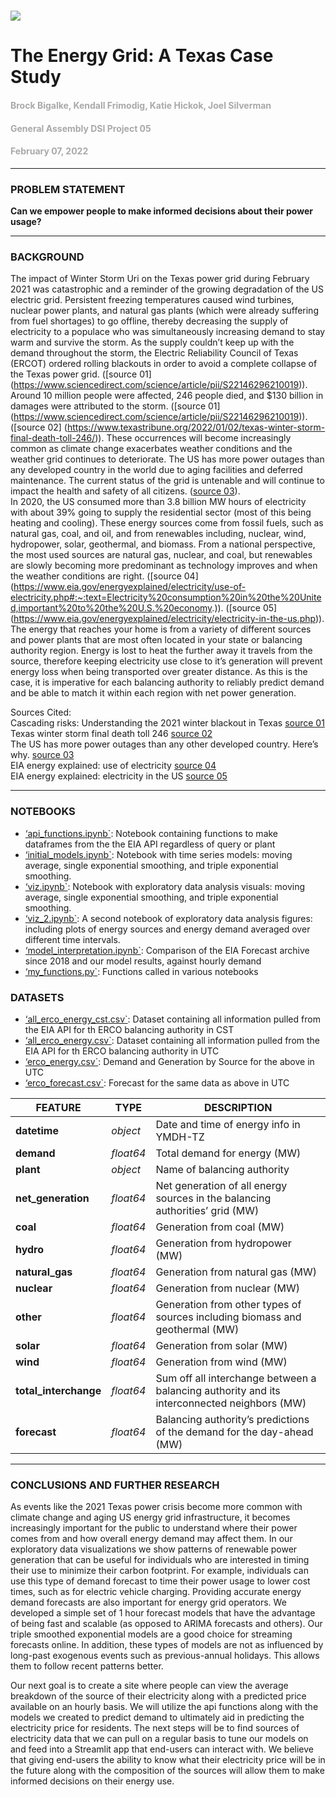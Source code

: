 # ![](https://ga-dash.s3.amazonaws.com/production/assets/logo-9f88ae6c9c3871690e33280fcf557f33.png) 
# The Energy Grid: A Texas Case Study
#### <font color='darkgray'>Brock Bigalke, Kendall Frimodig, Katie Hickok, Joel Silverman</font>
#### <font color='darkgray'>General Assembly DSI Project 05</font>
#### <font color='darkgray'>February 07, 2022</font>
---
### PROBLEM STATEMENT

**Can we empower people to make informed decisions about their power usage?**
<br>

---
### BACKGROUND
The impact of Winter Storm Uri on the Texas power grid during February 2021 was catastrophic and a reminder of the growing degradation of the US electric grid. Persistent freezing temperatures caused wind turbines, nuclear power plants, and natural gas plants (which were already suffering from fuel shortages) to go offline, thereby decreasing the supply of electricity to a populace who was simultaneously increasing demand to stay warm and survive the storm. As the supply couldn’t keep up with the demand throughout the storm, the Electric Reliability Council of Texas (ERCOT) ordered rolling blackouts in order to avoid a complete collapse of the Texas power grid. ([source 01] (https://www.sciencedirect.com/science/article/pii/S22146296210019)). Around 10 million people were affected, 246 people died, and $130 billion in damages were attributed to the storm. ([source 01] (https://www.sciencedirect.com/science/article/pii/S22146296210019)). ([source 02] (https://www.texastribune.org/2022/01/02/texas-winter-storm-final-death-toll-246/)). These occurrences will become increasingly common as climate change exacerbates weather conditions and the weather grid continues to deteriorate. The US has more power outages than any developed country in the world due to aging facilities and deferred maintenance. The current status of the grid is untenable and will continue to impact the health and safety of all citizens. ([source 03](https://www.popsci.com/story/environment/why-us-lose-power-storms/)). 
<br> 
In 2020, the US consumed more than 3.8 billion MW hours of electricity with about 39% going to supply the residential sector (most of this being heating and cooling). These energy sources come from fossil fuels, such as natural gas, coal, and oil, and from renewables including, nuclear, wind, hydropower, solar, geothermal, and biomass. From a national perspective, the most used sources are natural gas, nuclear, and coal, but renewables are slowly becoming more predominant as technology improves and when the weather conditions are right. ([source 04] (https://www.eia.gov/energyexplained/electricity/use-of-electricity.php#:~:text=Electricity%20consumption%20in%20the%20United,important%20to%20the%20U.S.%20economy.)). ([source 05] (https://www.eia.gov/energyexplained/electricity/electricity-in-the-us.php)). The energy that reaches your home is from a variety of different sources and power plants that are most often located in your state or balancing authority region. Energy is lost to heat the further away it travels from the source, therefore keeping electricity use close to it’s generation will prevent energy loss when being transported over greater distance. As this is the case, it is imperative for each balancing authority to reliably predict demand and be able to match it within each region with net power generation.

	



Sources Cited: <br>
Cascading risks: Understanding the 2021 winter blackout in Texas [source 01](https://www.sciencedirect.com/science/article/pii/S22146296210019)<br>
Texas winter storm final death toll 246 [source 02](https://www.texastribune.org/2022/01/02/texas-winter-storm-final-death-toll-246/) <br>
The US has more power outages than any other developed country. Here’s why. [source 03](https://www.popsci.com/story/environment/why-us-lose-power-storms/) <br>
EIA energy explained: use of electricity [source 04](https://www.eia.gov/energyexplained/electricity/use-of-electricity.php#:~:text=Electricity%20consumption%20in%20the%20United,important%20to%20the%20U.S.%20economy.) <br>
EIA energy explained: electricity in the US [source 05](https://www.eia.gov/energyexplained/electricity/electricity-in-the-us.php) <br>


---

### NOTEBOOKS 

* [‘api_functions.ipynb`](./notebooks/api_functions.ipynb): Notebook containing functions to make dataframes from the the EIA API regardless of query or plant
* [‘initial_models.ipynb`](./notebooks/initial_models.ipynb): Notebook with time series models: moving average, single exponential smoothing, and triple exponential smoothing. 
* [‘viz.ipynb`](./notebooks/viz.ipynb): Notebook with exploratory data analysis visuals: moving average, single exponential smoothing, and triple exponential smoothing. 
* [‘viz_2.ipynb`](./notebooks/viz_2.ipynb): A second notebook of exploratory data analysis figures: including plots of energy sources and energy demand averaged over different time intervals.   
* [‘model_interpretation.ipynb`](./notebooks/model_interpretation.ipynb): Comparison of the EIA Forecast archive since 2018 and our model results, against hourly demand
* [‘my_functions.py`](./notebooks/my_functions.py): Functions called in various notebooks

### DATASETS

* [‘all_erco_energy_cst.csv`](./data/all_erco_energy_cst.csv): Dataset containing all information pulled from the EIA API for th ERCO balancing authority in CST
* [‘all_erco_energy.csv`](./data/all_erco_energy.csv): Dataset containing all information pulled from the EIA API for th ERCO balancing authority in UTC
* [‘erco_energy.csv`](./data/erco_energy.csv): Demand and Generation by Source for the above in UTC
* [‘erco_forecast.csv`](./data/erco_forecast.csv): Forecast for the same data as above in UTC


|FEATURE|TYPE|DESCRIPTION|
|---|---|---|
|**datetime**|*object*|Date and time of energy info in YMDH-TZ| 
|**demand**|*float64*|Total demand for energy (MW)| 
|**plant**|*object*|Name of balancing authority| 
|**net_generation**|*float64*|Net generation of all energy sources in the balancing authorities’ grid (MW)| 
|**coal**|*float64*|Generation from coal (MW)| 
|**hydro**|*float64*|Generation from hydropower (MW)| 
|**natural_gas**|*float64*|Generation from natural gas (MW)| 
|**nuclear**|*float64*|Generation from nuclear (MW)| 
|**other**|*float64*|Generation from other types of sources including biomass and geothermal (MW)| 
|**solar**|*float64*|Generation from solar (MW)|
|**wind**|*float64*|Generation from wind (MW)| 
|**total_interchange**|*float64*|Sum off all interchange between a balancing authority and its interconnected neighbors (MW)| 
|**forecast**|*float64*|Balancing authority’s predictions of the demand for the day-ahead (MW)|
---

### CONCLUSIONS AND FURTHER RESEARCH
As events like the 2021 Texas power crisis become more common with climate change and aging US energy grid infrastructure, it becomes increasingly important for the public to understand where their power comes from and how overall energy demand may affect them. In our exploratory data visualizations we show patterns of renewable power generation that can be useful for individuals who are interested in timing their use to minimize their carbon footprint. For example, individuals can use this type of demand forecast to time their power usage to lower cost times, such as for electric vehicle charging. Providing accurate energy demand forecasts are also important for energy grid operators. We developed a simple set of 1 hour forecast models that have the advantage of being fast and scalable (as opposed to ARIMA forecasts and others). Our triple smoothed exponential models are a good choice for streaming forecasts online. In addition, these types of models are not as influenced by long-past exogenous events such as previous-annual holidays. This allows them to follow recent patterns better. 

Our next goal is to create a site where people can view the average breakdown of the source of their electricity along with a predicted price available on an hourly basis. We will utilize the api functions along with the models we created to predict demand to ultimately aid in predicting the electricity price for residents. The next steps will be to find sources of electricity data that we can pull on a regular basis to tune our models on and feed into a Streamlit app that end-users can interact with. We believe that giving end-users the ability to know what their electricity price will be in the future along with the composition of the sources will allow them to make informed decisions on their energy use.
